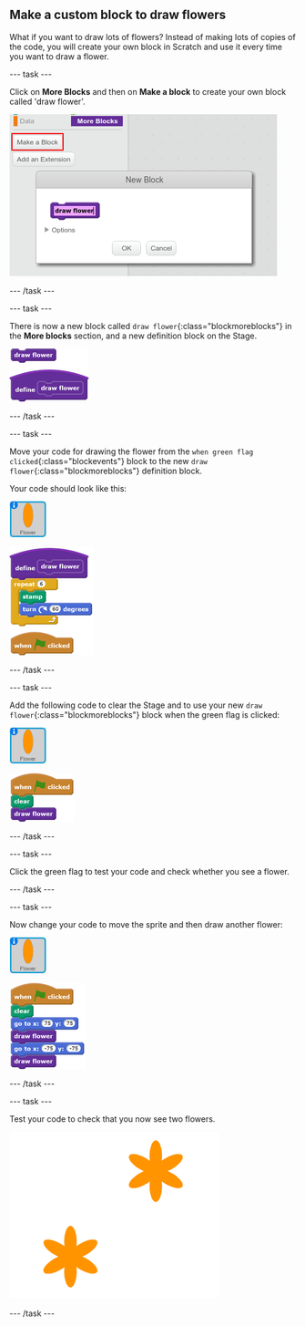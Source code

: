 ## Make a custom block to draw flowers

What if you want to draw lots of flowers? Instead of making lots of copies of the code, you will create your own block in Scratch and use it every time you want to draw a flower.  

--- task ---

Click on **More Blocks** and then on **Make a block** to create your own block called 'draw flower'.

![screenshot](images/flower-make-block.png)

--- /task ---

--- task ---

There is now a new block called `draw flower`{:class="blockmoreblocks"} in the **More blocks** section, and a new definition block on the Stage.

![blocks_1545217517_3728974](images/blocks_1545217517_3728974.png)

--- /task ---

--- task ---

Move your code for drawing the flower from the `when green flag clicked`{:class="blockevents"} block to the new `draw flower`{:class="blockmoreblocks"} definition block. 

Your code should look like this:

![flower sprite](images/flower-sprite.png)

![blocks_1545217518_4662974](images/blocks_1545217518_4662974.png)

--- /task ---

--- task ---

Add the following code to clear the Stage and to use your new `draw flower`{:class="blockmoreblocks"} block when the green flag is clicked:

![flower sprite](images/flower-sprite.png)

![blocks_1545217519_5613706](images/blocks_1545217519_5613706.png)
 
--- /task ---

--- task ---

Click the green flag to test your code and check whether you see a flower. 

--- /task ---

--- task ---

Now change your code to move the sprite and then draw another flower:

![flower sprite](images/flower-sprite.png)

![blocks_1545217520_6427677](images/blocks_1545217520_6427677.png)

--- /task ---

--- task ---

Test your code to check that you now see two flowers.

![screenshot](images/flower-two.png)  
 
--- /task ---
